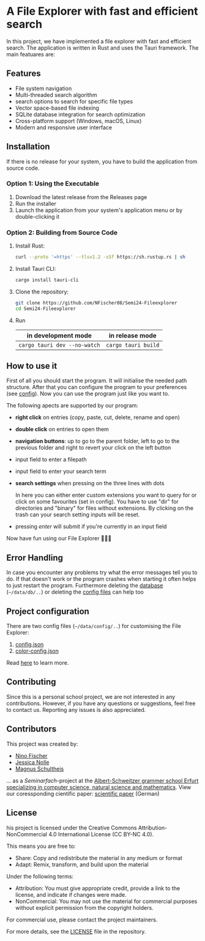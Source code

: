 # A File Explorer with fast and efficient search

In this project, we have implemented a file explorer with fast and efficient search. The application is written in Rust and uses the Tauri framework. The main featuares are:

## Features

- File system navigation
- Multi-threaded search algorithm
- search options to search for specific file types
- Vector space-based file indexing
- SQLite database integration for search optimization
- Cross-platform support (Windows, macOS, Linux)
- Modern and responsive user interface

## Installation

If there is no release for your system, you have to build the application from source code.

### Option 1: Using the Executable

1. Download the latest release from the Releases page
2. Run the installer
3. Launch the application from your system's application menu or by double-clicking it

### Option 2: Building from Source Code

1. Install Rust:
   ```bash
   curl --proto '=https' --tlsv1.2 -sSf https://sh.rustup.rs | sh
   ```

2. Install Tauri CLI:
   ```bash
   cargo install tauri-cli
   ```

3. Clone the repository:
   ```bash
   git clone https://github.com/NFischer08/Semi24-Fileexplorer
   cd Semi24-Fileexplorer
   ```
   
4. Run

   |        in development mode         |      in release mode      |
   |:----------------------------------:|:-------------------------:|
   | ``` cargo tauri dev --no-watch ``` | ``` cargo tauri build ``` |

## How to use it
First of all you should start the program. 
It will initialise the needed path structure. 
After that you can configure the program to your preferences (see [config](CONFIG.md)).
Now you can use the program just like you want to.

The following apects are supported by our program:

- **right click** on entries (copy, paste, cut, delete, rename and open)
- **double click** on entries to open them
- **navigation buttons**: up to go to the parent folder, left to go to the previous folder and right to revert your click on the left button
- input field to enter a filepath
- input field to enter your search term
- **search settings** when pressing on the three lines with dots

   In here you can either enter custom extensions you want to query for or click on some favourites (set in config).
   You have to use "dir" for directories and "binary" for files without extensions.
   By clicking on the trash can your search setting inputs will be reset.
- pressing _enter_ will submit if you're currently in an input field

Now have fun using our File Explorer 🎉🎉🎉

## Error Handling
In case you encounter any problems try what the error messages tell you to do.
If that doesn't work or the program crashes when starting it often helps to just restart the program.
Furthermore deleting the [database](src-tauri/data/db) (`~/data/db/..`) or deleting the [config files](src-tauri/data/config) can help too

## Project configuration
There are two config files (`~/data/config/..`) for customising the File Explorer:
1. [config.json](src-tauri/data/config/config.json)
2. [color-config.json](src-tauri/data/config/color-config.json)

Read [here](CONFIG.md) to learn more.

## Contributing

Since this is a personal school project, we are not interested in any contributions.
However, if you have any questions or suggestions, feel free to contact us.
Reporting any issues is also appreciated.

## Contributors
This project was created by:
- [Nino Fischer](https://github.com/NFischer08)
- [Jessica Nolle](https://github.com/Haloooo212)
- [Magnus Schultheis](https://github.com/magnus-52)

... as a _Seminarfach_-project at the [Albert-Schweitzer grammer school Erfurt specializing in computer science, natural science and mathematics](https://web.asgspez.de/).
View our coressponding cientific paper: [scientific paper](Seminarfacharbeit.pdf) (German)

## License

his project is licensed under the Creative Commons Attribution-NonCommercial 4.0 International License (CC BY-NC 4.0).

This means you are free to:
- Share: Copy and redistribute the material in any medium or format
- Adapt: Remix, transform, and build upon the material

Under the following terms:
- Attribution: You must give appropriate credit, provide a link to the license, and indicate if changes were made.
- NonCommercial: You may not use the material for commercial purposes without explicit permission from the copyright holders.

For commercial use, please contact the project maintainers.

For more details, see the [LICENSE](LICENSE) file in the repository.
